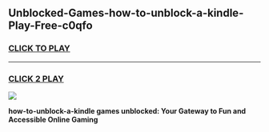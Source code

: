 
## Unblocked-Games-how-to-unblock-a-kindle-Play-Free-c0qfo
<h3>
<a href="https://premium76.site?title=how-to-unblock-a-kindle&ref=23A">CLICK TO PLAY</a></h3>
<hr>

<h3>
<a href="https://premium76.site?title=how-to-unblock-a-kindle&ref=23A">CLICK 2 PLAY</a>
  
</h3>

<a href="https://premium76.site?title=how-to-unblock-a-kindle&ref=23A"><img src="https://clearcache.store/games.png"></a>


**how-to-unblock-a-kindle games unblocked: Your Gateway to Fun and Accessible Online Gaming**
